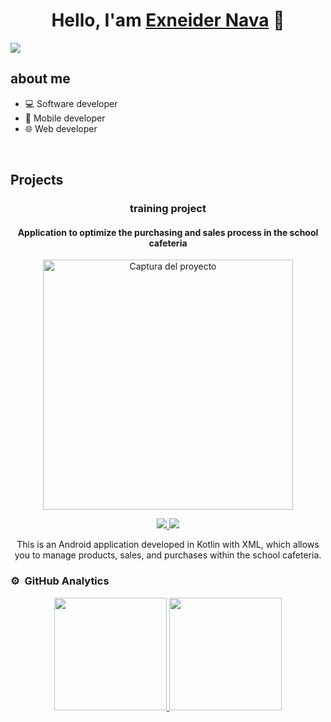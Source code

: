 <div align="center">
<h1 align="center">Hello, I'am <a href="www.linkedin.com/in/exneider-alfonso-nava-archila-a8795027b">Exneider Nava</a> 👋</h1>
</div>
<img src="https://i.imgur.com/01S8reL.jpeg">


## about me

- 💻 Software developer
- 📲 Mobile developer
- 🌐 Web developer

<br>

## Projects

<h3 align="center">training project</h3>
<h4 align="center">Application to optimize the purchasing and sales process in the school cafeteria</h4>
<div align="center">
  <a href="https://github.com/ExneiderNava/CodigoProyecto.git" target="_blank">
    <img src="https://i.imgur.com/uHe3noW.png" width="400" alt="Captura del proyecto">
  </a>
  <p>
    <a href="https://github.com/ExneiderNava/CodigoProyecto.git" target="_blank">
      <img src="https://img.shields.io/badge/CÓDIGO-ff9?style=for-the-badge&logo=github&logoColor=black">
    </a>
    <a href="https://www.figma.com/proto/ihqhvGcd8VvxyE5GLJ3adV/Untitled?node-id=2-3&p=f&t=47Ug8YhLPcg1N619-1&scaling=scale-down&content-scaling=fixed&page-id=0%3A1&starting-point-node-id=2%3A3" target="_blank">
      <img src="https://img.shields.io/badge/-Figma-ffffff?style=for-the-badge&logo=figma&logoColor=black">
    </a>
  </p>
  <p>
    This is an Android application developed in Kotlin with XML, which allows you to manage products, sales, and purchases within the school cafeteria.
</div>

### ⚙️ &nbsp;GitHub Analytics

<p align="center">
<a href="https://github.com/ExneiderNava">
  <img height="180em" src="https://github-readme-stats-eight-theta.vercel.app/api?username=ExneiderNava&show_icons=true&theme=algolia&include_all_commits=true&count_private=true"/>
  <img height="180em" src="https://github-readme-stats-eight-theta.vercel.app/api/top-langs/?username=ExneiderNava&layout=compact&langs_count=8&theme=algolia"/>
</a>
</p>
